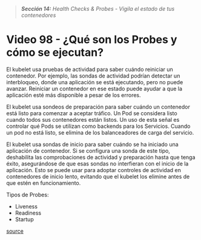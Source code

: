 > _**Sección 14:** Health Checks & Probes - Vigila el estado de tus contenedores_

# Video 98 - ¿Qué son los Probes y cómo se ejecutan?

El kubelet usa pruebas de actividad para saber cuándo reiniciar un contenedor. Por ejemplo, las sondas de actividad podrían detectar un interbloqueo, donde una aplicación se está ejecutando, pero no puede avanzar. Reiniciar un contenedor en ese estado puede ayudar a que la aplicación esté más disponible a pesar de los errores.

El kubelet usa sondeos de preparación para saber cuándo un contenedor está listo para comenzar a aceptar tráfico. Un Pod se considera listo cuando todos sus contenedores están listos. Un uso de esta señal es controlar qué Pods se utilizan como backends para los Servicios. Cuando un pod no está listo, se elimina de los balanceadores de carga del servicio.

El kubelet usa sondas de inicio para saber cuándo se ha iniciado una aplicación de contenedor. Si se configura una sonda de este tipo, deshabilita las comprobaciones de actividad y preparación hasta que tenga éxito, asegurándose de que esas sondas no interfieran con el inicio de la aplicación. Esto se puede usar para adoptar controles de actividad en contenedores de inicio lento, evitando que el kubelet los elimine antes de que estén en funcionamiento.

Tipos de Probes:
- Liveness
- Readiness
- Startup  

[source](https://kubernetes.io/docs/tasks/configure-pod-container/configure-liveness-readiness-startup-probes/)